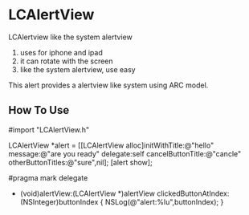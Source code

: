 LCAlertView
=========
LCAlertview like the system alertview

1. uses for iphone and ipad
2. it can rotate with the screen
3. like the system alertview, use easy

This alert provides a alertview like system using ARC model.

How To Use
----------

#import "LCAlertView.h"

LCAlertView *alert = [[LCAlertView alloc]initWithTitle:@"hello" message:@"are you ready" delegate:self cancelButtonTitle:@"cancle" otherButtonTitles:@"sure",nil];
[alert show]; 

#pragma mark delegate

- (void)alertView:(LCAlertView *)alertView clickedButtonAtIndex:(NSInteger)buttonIndex
{
    NSLog(@"alert:%lu",buttonIndex);
}